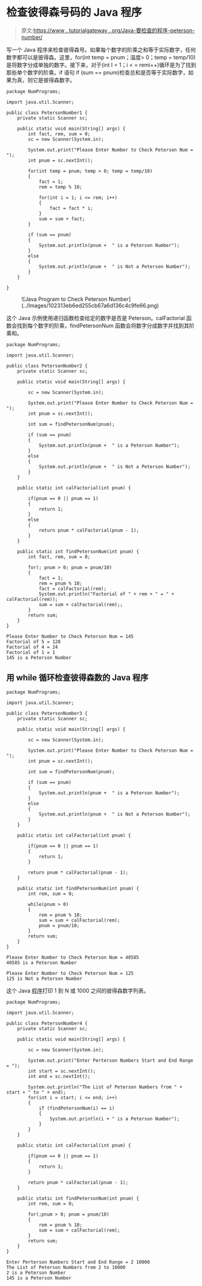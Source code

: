 # 检查彼得森号码的 Java 程序

> 原文:[https://www . tutorialgateway . org/Java-要检查的程序-peterson-number/](https://www.tutorialgateway.org/java-program-to-check-peterson-number/)

写一个 Java 程序来检查彼得森号。如果每个数字的阶乘之和等于实际数字，任何数字都可以是彼得森。这里，for(int temp = pnum；温度> 0；temp = temp/10)是将数字分成单独的数字。接下来，对于(int I = 1；i < = remi++)循环是为了找到那些单个数字的阶乘。if 语句 if (sum == pnum)检查总和是否等于实际数字，如果为真，则它是彼得森数字。

```
package NumPrograms;

import java.util.Scanner;

public class PetersonNumber1 {
	private static Scanner sc;

	public static void main(String[] args) {
		int fact, rem, sum = 0;
		sc = new Scanner(System.in);	

		System.out.print("Please Enter Number to Check Peterson Num = ");
		int pnum = sc.nextInt();

		for(int temp = pnum; temp > 0; temp = temp/10)
		{
			fact = 1;
			rem = temp % 10;

			for(int i = 1; i <= rem; i++) 
			{
				fact = fact * i;
			}
			sum = sum + fact;
		}

		if (sum == pnum) 
		{
			System.out.println(pnum +  " is a Peterson Number");
		}
		else 
		{
			System.out.println(pnum +  " is Not a Peterson Number");
		}
	}

}
```

<figure class="wp-block-image size-large">![Java Program to Check Peterson Number](../Images/102313eb6ed255cb67a6d136c4c9fe66.png)</figure>

这个 Java 示例使用递归函数检查给定的数字是否是 Peterson。calFactorial 函数会找到每个数字的阶乘，findPetersonNum 函数会将数字分成数字并找到其阶乘和。

```
package NumPrograms;

import java.util.Scanner;

public class PetersonNumber2 {
	private static Scanner sc;

	public static void main(String[] args) {

		sc = new Scanner(System.in);	

		System.out.print("Please Enter Number to Check Peterson Num = ");
		int pnum = sc.nextInt();

		int sum = findPetersonNum(pnum);

		if (sum == pnum) 
		{
			System.out.println(pnum +  " is a Peterson Number");
		}
		else 
		{
			System.out.println(pnum +  " is Not a Peterson Number");
		}
	}

	public static int calFactorial(int pnum) {

		if(pnum == 0 || pnum == 1)
		{
			return 1;
		}
		else
		{
			return pnum * calFactorial(pnum - 1);
		}
	}

	public static int findPetersonNum(int pnum) {
		int fact, rem, sum = 0;

		for(; pnum > 0; pnum = pnum/10)
		{
			fact = 1;
			rem = pnum % 10;		
			fact = calFactorial(rem);
			System.out.println("Factorial of " + rem + " = " + calFactorial(rem));
			sum = sum + calFactorial(rem);;
		}
		return sum;
	}
}
```

```
Please Enter Number to Check Peterson Num = 145
Factorial of 5 = 120
Factorial of 4 = 24
Factorial of 1 = 1
145 is a Peterson Number
```

## 用 while 循环检查彼得森数的 Java 程序

```
package NumPrograms;

import java.util.Scanner;

public class PetersonNumber3 {
	private static Scanner sc;

	public static void main(String[] args) {

		sc = new Scanner(System.in);

		System.out.print("Please Enter Number to Check Peterson Num = ");
		int pnum = sc.nextInt();

		int sum = findPetersonNum(pnum);

		if (sum == pnum) 
		{
			System.out.println(pnum +  " is a Peterson Number");
		}
		else 
		{
			System.out.println(pnum +  " is Not a Peterson Number");
		}
	}

	public static int calFactorial(int pnum) {

		if(pnum == 0 || pnum == 1)
		{
			return 1;
		}

		return pnum * calFactorial(pnum - 1);
	}

	public static int findPetersonNum(int pnum) {
		int rem, sum = 0;

		while(pnum > 0)
		{
			rem = pnum % 10;		
			sum = sum + calFactorial(rem);
			pnum = pnum/10;
		}
		return sum;
	}
}
```

```
Please Enter Number to Check Peterson Num = 40585
40585 is a Peterson Number

Please Enter Number to Check Peterson Num = 125
125 is Not a Peterson Number
```

这个 Java [程序](https://www.tutorialgateway.org/learn-java-programs/)打印 1 到 N 或 1000 之间的彼得森数字列表。

```
package NumPrograms;

import java.util.Scanner;

public class PetersonNumber4 {
	private static Scanner sc;

	public static void main(String[] args) {

		sc = new Scanner(System.in);

		System.out.print("Enter Perterson Numbers Start and End Range = ");	
		int start = sc.nextInt();
		int end = sc.nextInt();

		System.out.println("The List of Peterson Numbers from " + start + " to " + end);
		for(int i = start; i <= end; i++)
		{
			if (findPetersonNum(i) == i) 
			{
				System.out.println(i + " is a Peterson Number");
			}
		}
	}

	public static int calFactorial(int pnum) {

		if(pnum == 0 || pnum == 1)
		{
			return 1;
		}

		return pnum * calFactorial(pnum - 1);
	}

	public static int findPetersonNum(int pnum) {
		int rem, sum = 0;

		for(;pnum > 0; pnum = pnum/10)
		{
			rem = pnum % 10;		
			sum = sum + calFactorial(rem);
		}
		return sum;
	}
}
```

```
Enter Perterson Numbers Start and End Range = 2 10000
The List of Peterson Numbers from 2 to 10000
2 is a Peterson Number
145 is a Peterson Number
```
